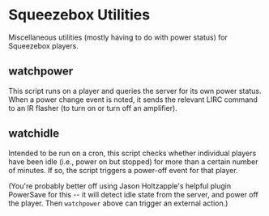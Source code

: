 # Squeezebox Utilities

Miscellaneous utilities (mostly having to do with power status) for Squeezebox players.

## watchpower

This script runs on a player and queries the server for its own power status.  When a power change event is noted, it sends the relevant LIRC command to an IR flasher (to turn on or turn off an amplifier).

## watchidle

Intended to be run on a cron, this script checks whether individual players have been idle (i.e., power on but stopped) for more than a certain number of minutes.  If so, the script triggers a power-off event for that player.

(You're probably better off using Jason Holtzapple's helpful plugin PowerSave for this -- it will detect idle state from the server, and power off the player. Then `watchpower` above can trigger an external action.)

